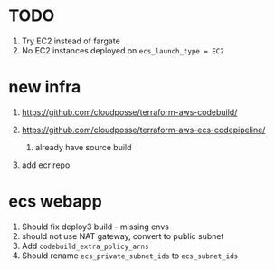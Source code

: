 # TODO

1. Try EC2 instead of fargate
2. No EC2 instances deployed on `ecs_launch_type = EC2`

# new infra

1. https://github.com/cloudposse/terraform-aws-codebuild/
2. https://github.com/cloudposse/terraform-aws-ecs-codepipeline/

   1. already have source build

3. add ecr repo

# ecs webapp

1. Should fix deploy3 build - missing envs
1. should not use NAT gateway, convert to public subnet
1. Add `codebuild_extra_policy_arns`
1. Should rename `ecs_private_subnet_ids` to `ecs_subnet_ids`
